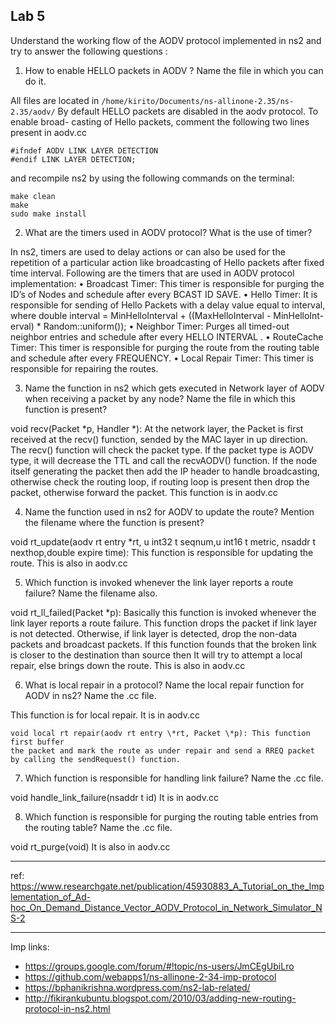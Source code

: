 ## Lab 5
Understand the working flow of the AODV protocol implemented in ns2 and try to answer the following questions :
1. How to enable HELLO packets in AODV ? Name the file in which you can do it.

All files are located in `/home/kirito/Documents/ns-allinone-2.35/ns-2.35/aodv/`
By default HELLO packets are disabled in the aodv protocol. To enable broad-
casting of Hello packets, comment the following two lines present in aodv.cc
```
#ifndef AODV LINK LAYER DETECTION
#endif LINK LAYER DETECTION;
``` 
and recompile ns2 by using the following
commands on the terminal:
```
make clean
make
sudo make install
```

2. What are the timers used in AODV protocol? What is the use of timer?

In ns2, timers are used to delay actions or can also be used for the repetition of
a particular action like broadcasting of Hello packets after fixed time interval.
Following are the timers that are used in AODV protocol implementation:
• Broadcast Timer: This timer is responsible for purging the ID’s of Nodes
and schedule after every BCAST ID SAVE.
• Hello Timer: It is responsible for sending of Hello Packets with a delay
value equal to interval, where
double interval = MinHelloInterval + ((MaxHelloInterval - MinHelloInt-
erval) * Random::uniform());
• Neighbor Timer: Purges all timed-out neighbor entries and schedule after
every HELLO INTERVAL .
• RouteCache Timer: This timer is responsible for purging the route from
the routing table and schedule after every FREQUENCY.
• Local Repair Timer: This timer is responsible for repairing the routes.

3. Name the function in ns2 which gets executed in Network layer of AODV when receiving a packet by any node? Name the file in which this function is present?

void recv(Packet \*p, Handler \*): At the network layer, the Packet is first
received at the recv() function, sended by the MAC layer in up direction.
The recv() function will check the packet type. If the packet type is AODV
type, it will decrease the TTL and call the recvAODV() function.
If the node itself generating the packet then add the IP header to handle
broadcasting, otherwise check the routing loop, if routing loop is present
then drop the packet, otherwise forward the packet.
This function is in aodv.cc

4. Name the function used in ns2 for AODV to update the route? Mention the filename where the function is present?

void rt_update(aodv rt entry \*rt, u int32 t seqnum,u int16 t metric, nsaddr t
nexthop,double expire time): This function is responsible for updating the
route.
This is also in aodv.cc

5. Which function is invoked whenever the link layer reports a route failure? Name the filename also.

void rt_ll_failed(Packet \*p): Basically this function is invoked whenever
the link layer reports a route failure. This function drops the packet if
link layer is not detected. Otherwise, if link layer is detected, drop the
non-data packets and broadcast packets. If this function founds that the
broken link is closer to the destination than source then It will try to
attempt a local repair, else brings down the route.
This is also in aodv.cc

6. What is local repair in a protocol? Name the local repair function for AODV in ns2? Name the .cc file.

This function is for local repair. It is in aodv.cc
```
void local rt repair(aodv rt entry \*rt, Packet \*p): This function first buffer
the packet and mark the route as under repair and send a RREQ packet
by calling the sendRequest() function.
```

7. Which function is responsible for handling link failure? Name the .cc file.

void handle_link_failure(nsaddr t id)
It is in aodv.cc

8. Which function is responsible for purging the routing table entries from the routing table? Name the .cc file.

void rt_purge(void)
It is also in aodv.cc

*** 
ref: 	https://www.researchgate.net/publication/45930883_A_Tutorial_on_the_Implementation_of_Ad-hoc_On_Demand_Distance_Vector_AODV_Protocol_in_Network_Simulator_NS-2

*** 
Imp links:
* https://groups.google.com/forum/#!topic/ns-users/JmCEgUbiLro
* https://github.com/webapps1/ns-allinone-2-34-imp-protocol
* https://bphanikrishna.wordpress.com/ns2-lab-related/
* http://fikirankubuntu.blogspot.com/2010/03/adding-new-routing-protocol-in-ns2.html
